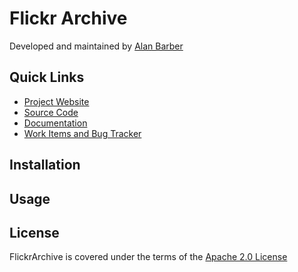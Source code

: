 Flickr Archive
===========


Developed and maintained by [Alan Barber](http://alanbarber.com)

Quick Links
-----------
 * [Project Website](http://github.com/alanbarber/FlickrArchive)
 * [Source Code](http://github.com/alanbarber/FlickrArchive)
 * [Documentation](http://github.com/alanbarber/FlickrArchive/wiki)
 * [Work Items and Bug Tracker](http://github.com/alanbarber/FlickrArchive/issues)

Installation
------------

Usage
-----

License
-------

FlickrArchive is covered under the terms of the [Apache 2.0 License](LICENSE.md)



